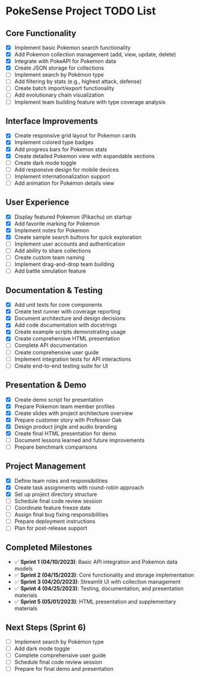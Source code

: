 # PokeSense Project TODO List

## Core Functionality
- [x] Implement basic Pokemon search functionality
- [x] Add Pokemon collection management (add, view, update, delete)
- [x] Integrate with PokeAPI for Pokemon data
- [x] Create JSON storage for collections
- [ ] Implement search by Pokémon type
- [ ] Add filtering by stats (e.g., highest attack, defense)
- [ ] Create batch import/export functionality
- [ ] Add evolutionary chain visualization
- [ ] Implement team building feature with type coverage analysis

## Interface Improvements
- [x] Create responsive grid layout for Pokemon cards
- [x] Implement colored type badges
- [x] Add progress bars for Pokemon stats
- [x] Create detailed Pokemon view with expandable sections
- [ ] Create dark mode toggle
- [ ] Add responsive design for mobile devices
- [ ] Implement internationalization support
- [ ] Add animation for Pokémon details view

## User Experience
- [x] Display featured Pokemon (Pikachu) on startup
- [x] Add favorite marking for Pokemon
- [x] Implement notes for Pokemon
- [x] Create sample search buttons for quick exploration
- [ ] Implement user accounts and authentication
- [ ] Add ability to share collections
- [ ] Create custom team naming
- [ ] Implement drag-and-drop team building
- [ ] Add battle simulation feature

## Documentation & Testing
- [x] Add unit tests for core components
- [x] Create test runner with coverage reporting
- [x] Document architecture and design decisions
- [x] Add code documentation with docstrings
- [x] Create example scripts demonstrating usage
- [x] Create comprehensive HTML presentation
- [ ] Complete API documentation
- [ ] Create comprehensive user guide
- [ ] Implement integration tests for API interactions
- [ ] Create end-to-end testing suite for UI

## Presentation & Demo
- [x] Create demo script for presentation
- [x] Prepare Pokemon team member profiles
- [x] Create slides with project architecture overview
- [x] Prepare customer story with Professor Oak
- [x] Design product jingle and audio branding
- [x] Create final HTML presentation for demo
- [ ] Document lessons learned and future improvements
- [ ] Prepare benchmark comparisons

## Project Management
- [x] Define team roles and responsibilities
- [x] Create task assignments with round-robin approach
- [x] Set up project directory structure
- [ ] Schedule final code review session
- [ ] Coordinate feature freeze date
- [ ] Assign final bug fixing responsibilities
- [ ] Prepare deployment instructions
- [ ] Plan for post-release support

## Completed Milestones
- ✅ **Sprint 1 (04/10/2023)**: Basic API integration and Pokemon data models
- ✅ **Sprint 2 (04/15/2023)**: Core functionality and storage implementation
- ✅ **Sprint 3 (04/20/2023)**: Streamlit UI with collection management
- ✅ **Sprint 4 (04/25/2023)**: Testing, documentation, and presentation materials
- ✅ **Sprint 5 (05/01/2023)**: HTML presentation and supplementary materials

## Next Steps (Sprint 6)
- [ ] Implement search by Pokémon type
- [ ] Add dark mode toggle
- [ ] Complete comprehensive user guide
- [ ] Schedule final code review session
- [ ] Prepare for final demo and presentation